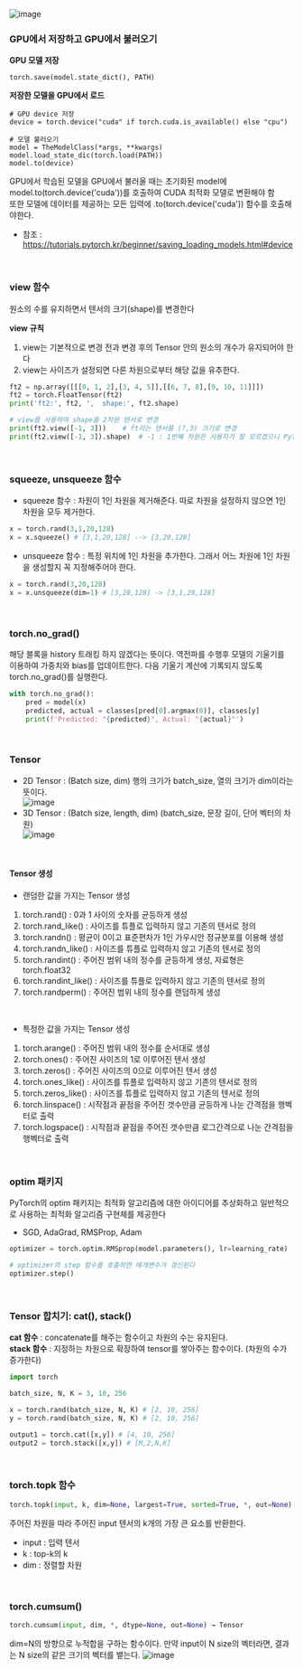 ![image](https://user-images.githubusercontent.com/39071676/143232700-9a223812-4f38-4433-a33d-ee5fac9d82e8.png)

### GPU에서 저장하고 GPU에서 불러오기
**GPU 모델 저장**
```shell
torch.save(model.state_dict(), PATH)
```

**저장한 모델을 GPU에서 로드**
```shell
# GPU device 저장
device = torch.device("cuda" if torch.cuda.is_available() else "cpu")

# 모델 불러오기
model = TheModelClass(*args, **kwargs)
model.load_state_dic(torch.load(PATH))
model.to(device)
```
GPU에서 학습된 모델을 GPU에서 불러올 때는 초기화된 model에 model.to(torch.device('cuda'))를 호출하여 CUDA 최적화 모델로 변환해야 함 <br>
또한 모델에 데이터를 제공하는 모든 입력에 .to(torch.device('cuda')) 함수를 호출해야한다. <br>
* 참조 : https://tutorials.pytorch.kr/beginner/saving_loading_models.html#device
<br>

### view 함수
원소의 수를 유지하면서 텐서의 크기(shape)를 변경한다

**view 규칙**
1) view는 기본적으로 변경 전과 변경 후의 Tensor 안의 원소의 개수가 유지되어야 한다
2) view는 사이즈가 설정되면 다른 차원으로부터 해당 값을 유추한다.
```python
ft2 = np.array([[[0, 1, 2],[3, 4, 5]],[[6, 7, 8],[9, 10, 11]]])
ft2 = torch.FloatTensor(ft2)
print('ft2:', ft2, ',  shape:', ft2.shape)

# view를 사용하여 shape을 2차원 텐서로 변경
print(ft2.view([-1, 3]))    # ft라는 텐서를 (?,3) 크기로 변경
print(ft2.view([-1, 3]).shape)  # -1 : 1번째 차원은 사용자가 잘 모르겠으니 PyTorch에 맡기겠다
```
<br>

### squeeze, unsqueeze 함수
* squeeze 함수 : 차원이 1인 차원을 제거해준다. 따로 차원을 설정하지 않으면 1인 차원을 모두 제거한다. 
```python
x = torch.rand(3,1,20,128)
x = x.squeeze() # [3,1,20,128] --> [3,20,128]
```

* unsqueeze 함수 : 특정 위치에 1인 차원을 추가한다. 그래서 어느 차원에 1인 차원을 생성할지 꼭 지정해주어야 한다.
```python
x = torch.rand(3,20,128)
x = x.unsqueeze(dim=1) # [3,20,128] -> [3,1,20,128]
```
<br>

### torch.no_grad()
해당 블록을 history 트래킹 하지 않겠다는 뜻이다. 
역전파를 수행후 모델의 기울기를 이용하여 가중치와 bias를 업데이트한다. 다음 기울기 계산에 기록되지 않도록 torch.no_grad()를 실행한다.
```python
with torch.no_grad():
    pred = model(x)
    predicted, actual = classes[pred[0].argmax(0)], classes[y]
    print(f'Predicted: "{predicted}", Actual: "{actual}"')
```
<br>

### Tensor
* 2D Tensor : (Batch size, dim) 행의 크기가 batch_size, 열의 크기가 dim이라는 뜻이다. <br>
![image](https://user-images.githubusercontent.com/39071676/141058380-ced90306-39f1-4e4c-9d33-86267a23fefe.png)
* 3D Tensor : (Batch size, length, dim) (batch_size, 문장 길이, 단어 벡터의 차원) <br>
![image](https://user-images.githubusercontent.com/39071676/141058364-9c155e33-33db-4f91-a5fe-abf545fbb2d0.png)
<br>

#### Tensor 생성
* 랜덤한 값을 가지는 Tensor 생성
1. torch.rand() : 0과 1 사이의 숫자를 균등하게 생성
2. torch.rand_like() : 사이즈를 튜플로 입력하지 않고 기존의 텐서로 정의
3. torch.randn() : 평균이 0이고 표준편차가 1인 가우시안 정규분포를 이용해 생성
4. torch.randn_like() :  사이즈를 튜플로 입력하지 않고 기존의 텐서로 정의
5. torch.randint() : 주어진 범위 내의 정수를 균등하게 생성, 자료형은 torch.float32
6. torch.randint_like() : 사이즈를 튜플로 입력하지 않고 기존의 텐서로 정의
7. torch.randperm() : 주어진 범위 내의 정수를 랜덤하게 생성
<br>

* 특정한 값을 가지는 Tensor 생성
1. torch.arange() : 주어진 범위 내의 정수를 순서대로 생성
2. torch.ones() : 주어진 사이즈의 1로 이루어진 텐서 생성
3. torch.zeros() : 주어진 사이즈의 0으로 이루어진 텐서 생성
4. torch.ones_like() : 사이즈를 튜플로 입력하지 않고 기존의 텐서로 정의
5. torch.zeros_like() : 사이즈를 튜플로 입력하지 않고 기존의 텐서로 정의
6. torch.linspace() : 시작점과 끝점을 주어진 갯수만큼 균등하게 나눈 간격점을 행벡터로 출력
7. torch.logspace() : 시작점과 끝점을 주어진 갯수만큼 로그간격으로 나눈 간격점을 행벡터로 출력
<br>

### optim 패키지
PyTorch의 optim 패키지는 최적화 알고리즘에 대한 아이디어를 추상화하고 일반적으로 사용하는 최적화 알고리즘 구현체를 제공한다
* SGD, AdaGrad, RMSProp, Adam 
```python
optimizer = torch.optim.RMSprop(model.parameters(), lr=learning_rate)

# optimizer의 step 함수를 호출하면 매개변수가 갱신된다
optimizer.step()
```
<br>

### Tensor 합치기: cat(), stack()
**cat 함수** : concatenate를 해주는 함수이고 차원의 수는 유지된다.  <br>
**stack 함수** : 지정하는 차원으로 확장하여 tensor를 쌓아주는 함수이다. (차원의 수가 증가한다) <br>
```python
import torch

batch_size, N, K = 3, 10, 256

x = torch.rand(batch_size, N, K) # [2, 10, 256]
y = torch.rand(batch_size, N, K) # [2, 10, 256]

output1 = torch.cat([x,y]) # [4, 10, 256]
output2 = torch.stack([x,y]) # [M,2,N,K]
```
<br>

### torch.topk 함수
```python
torch.topk(input, k, dim=None, largest=True, sorted=True, *, out=None) -> (Tensor, LongTensor)
```
주어진 차원을 따라 주어진 input 텐서의 k개의 가장 큰 요소를 반환한다. 
* input : 입력 텐서
* k : top-k의 k
* dim : 정렬할 차원
<br>

### torch.cumsum()
```python
torch.cumsum(input, dim, *, dtype=None, out=None) → Tensor
```
dim=N의 방향으로 누적합을 구하는 함수이다. 만약 input이 N size의 벡터라면, 결과는 N size의 같은 크기의 벡터를 뱉는다.
![image](https://user-images.githubusercontent.com/39071676/143230205-59b15f28-60b4-46f7-90bf-d7107bf04966.png)
<br>
